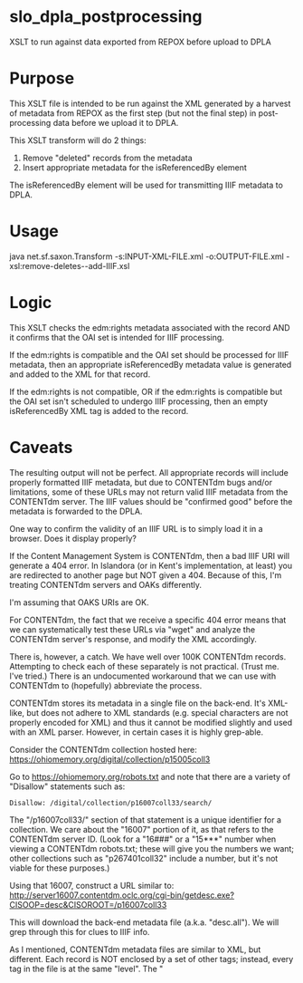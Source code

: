 # slo_dpla_postprocessing
XSLT to run against data exported from REPOX before upload to DPLA


# Purpose

This XSLT file is intended to be run against the XML generated by a harvest of metadata from REPOX as the first step (but not the final step) in post-processing data before we upload it to DPLA.

This XSLT transform will do 2 things:

1.  Remove "deleted" records from the metadata
2.  Insert appropriate metadata for the isReferencedBy element

The isReferencedBy element will be used for transmitting IIIF metadata to DPLA.


# Usage

java net.sf.saxon.Transform -s:INPUT-XML-FILE.xml -o:OUTPUT-FILE.xml -xsl:remove-deletes--add-IIIF.xsl


# Logic
This XSLT checks the edm:rights metadata associated with the record AND it confirms that the OAI set is intended for IIIF processing.

If the edm:rights is compatible and the OAI set should be processed for IIIF metadata, then an appropriate isReferencedBy metadata value is generated and added to the XML for that record.

If the edm:rights is not compatible, OR if the edm:rights is compatible but the OAI set isn't scheduled to undergo IIIF processing, then an empty isReferencedBy XML tag is added to the record.


# Caveats

The resulting output will not be perfect.  All appropriate records will include properly formatted IIIF metadata, but due to CONTENTdm bugs and/or limitations, some of these URLs may not return valid IIIF metadata from the CONTENTdm server.  The IIIF values should be "confirmed good" before the metadata is forwarded to the DPLA.

One way to confirm the validity of an IIIF URL is to simply load it in a browser.  Does it display properly?

If the Content Management System is CONTENTdm, then a bad IIIF URI will generate a 404 error.  In Islandora (or in Kent's implementation, at least) you are redirected to another page but NOT given a 404.  Because of this, I'm treating CONTENTdm servers and OAKs differently.  

I'm assuming that OAKS URIs are OK.

For CONTENTdm, the fact that we receive a specific 404 error means that we can systematically test these URLs via "wget" and analyze the CONTENTdm server's response, and modify the XML accordingly.

There is, however, a catch.  We have well over 100K CONTENTdm records.  Attempting to check each of these separately is not practical.  (Trust me.  I've tried.)  There is an undocumented workaround that we can use with CONTENTdm to (hopefully) abbreviate the process.

CONTENTdm stores its metadata in a single file on the back-end.  It's XML-like, but does not adhere to XML standards (e.g. special characters are not properly encoded for XML) and thus it cannot be modified slightly and used with an XML parser.  However, in certain cases it is highly grep-able.

Consider the CONTENTdm collection hosted here:  https://ohiomemory.org/digital/collection/p15005coll3

Go to https://ohiomemory.org/robots.txt and note that there are a variety of "Disallow" statements such as:

    Disallow: /digital/collection/p16007coll33/search/

The "/p16007coll33/" section of that statement is a unique identifier for a collection.  We care about the "16007" portion of it, as that refers to the CONTENTdm server ID.  (Look for a "16###" or a "15***" number when viewing a CONTENTdm robots.txt; these will give you the numbers we want; other collections such as "p267401coll32" include a number, but it's not viable for these purposes.)

Using that 16007, construct a URL similar to:   http://server16007.contentdm.oclc.org/cgi-bin/getdesc.exe?CISOOP=desc&CISOROOT=/p16007coll33

This will download the back-end metadata file (a.k.a. "desc.all").  We will grep through this for clues to IIIF info.

As I mentioned, CONTENTdm metadata files are similar to XML, but different.  Each record is NOT enclosed by a set of other tags; instead, every tag in the file is at the same "level".  The "<title>" tag is always the first field for a record, and the "<dmrecord>" tag is always the last for a record.  Any tags in between are associated.

CONTENTdm records typically have an associated file (image, audio, video, etc.)  The filename for this file is enclosed in "<find>" tags.  The "<dmrecord>" tags enclose the unique ID for the record.  For example, the "<dmrecord>" value for this record would be "371".

  https://ohiomemory.org/digital/collection/p15005coll3/id/371/rec/1

I'm still doing research, but thus far it appears that failures to download IIIF metadata from CONTENTdm have historically occured for 2 reasons.
  
  1.  A CONTENTdm bug.  The filename in the "<find>" tag has a fully-uppercase file extension, and CONTENTdm cannot handle that.  (I've reported this to the CONTENTdm development team and do not know whether it has since been fixed.)
  2.  The file stored in CONTENTdm is not compatible with the CONTENTdm implementation of IIIF.  Some file types are not supported even though the IIIF standard does support them, and ANY file type can be loaded into CONTENTdm (binary executable?  Go for it!)

Downloading the collection's desc.all file allows us to grep through it for '<find>' tags to see whether a collection has problematic file types.  The desc.all at http://server16007.contentdm.oclc.org/cgi-bin/getdesc.exe?CISOOP=desc&CISOROOT=/tlcpl_p16007coll88 has 97,199 records.  Attempting to spider all of them would be...problematic.  So, we can quickly find out the filetypes by downloading the desc.all and:
  
  grep '<find>' desc.all | cut -f 2 -d '.' | cut -f 1 -d '<' | sort | uniq

Output?  One value:  "jp2".   JP2s should be viable if the file extension is lowercase, so we can skip checking these 97K records.  (I hope.)

If we do the same thing for the desc.all at http://server16488.contentdm.oclc.org/cgi-bin/getdesc.exe?CISOOP=desc&CISOROOT=/p16488coll5, then we find that the collection includes file extensions of:   cpd, jp2, jpg, pdfpage

JP2 and JPG files (lowercase) should be OK, but the "cpd" refers to a file outlining a CONTENTdm compound object's structure, and the "pdfpage" is an automatically-generated compound object page that was created when the site imported a PDF using the CONTENTdm Project Client and they specified that the PDF should be displayed as a compound object in the CONTENTdm user interface.  As a result, it might be a good idea to check this collection for problematic IIIF URIs.

(front end:  https://wcudigitalcollection.contentdm.oclc.org/diag/inf.php?verb=getdesc&CISOOP=desc&CISOROOT=/p4008coll2)

Spidering the suspect URLs with "wget" and diverting them into a "valid-URL.txt" or a "not-valid-URL.txt" file allows us to isolate those of a given category.  Once we have the set of bad URLs in a file, we can use "grep -v" to remove the appropriate isReferencedBy values from the appropriate files.

After we replace the "bad" IIIF URIs in the metadata with empty isReferencedBy elements, the metadata is ready to upload to DPLA.

More details/scripts to follow.

.
